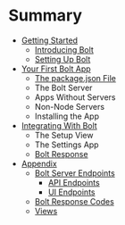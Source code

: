 # Summary

* [Getting Started](README.md)
    * [Introducing Bolt](sub.md)
    * [Setting Up Bolt](setting-up-bolt.md)
* [Your First Bolt App](your-first-bolt-app.md)
    * [The package.json File](packagejson.md)
    * The Bolt Server
    * Apps Without Servers
    * Non-Node Servers
    * Installing the App
* [Integrating With Bolt](integrating-with-bolt.md)
    * The Setup View
    * The Settings App
    * [Bolt Response](bolt-response.md)
* [Appendix](appendix.md)
    * [Bolt Server Endpoints](bolt-server-endpoints.md)
        * [API Endpoints](api-endpoints.md)
        * [UI Endpoints](ui-endpoints.md)
    * [Bolt Response Codes](bolt-response-codes.md)
    * [Views](views.md)

